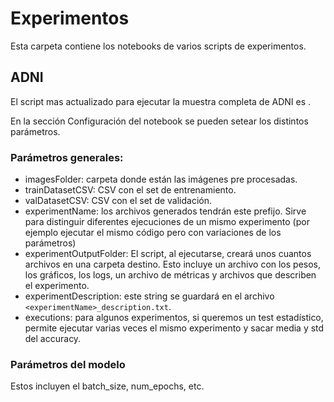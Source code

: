 # Experimentos

Esta carpeta contiene los notebooks de varios scripts de experimentos.

## ADNI

El script mas actualizado para ejecutar la muestra completa de ADNI es [](./MuestraFull_3.ipynb).

En la sección Configuración del notebook se pueden setear los distintos parámetros.

### Parámetros generales:

- imagesFolder: carpeta donde están las imágenes pre procesadas.
- trainDatasetCSV: CSV con el set de entrenamiento.
- valDatasetCSV: CSV con el set de validación.
- experimentName: los archivos generados tendrán este prefijo. Sirve para distinguir diferentes ejecuciones de un mismo experimento (por ejemplo ejecutar el mismo código pero con variaciones de los parámetros)
- experimentOutputFolder: El script, al ejecutarse, creará unos cuantos archivos en una carpeta destino. Esto incluye un archivo con los pesos, los gráficos, los logs, un archivo de métricas y archivos que describen el experimento.
- experimentDescription: este string se guardará en el archivo `<experimentName>_description.txt`.
- executions: para algunos experimentos, si queremos un test estadístico, permite ejecutar varias veces el mismo experimento y sacar media y std del accuracy.

### Parámetros del modelo

Estos incluyen el batch\_size, num\_epochs, etc.
